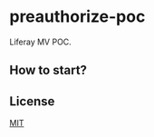 # preauthorize-poc

Liferay MV POC.

## How to start?

## License

[MIT](https://github.com/alobaton/liferay-poc/blob/master/LICENSE)
